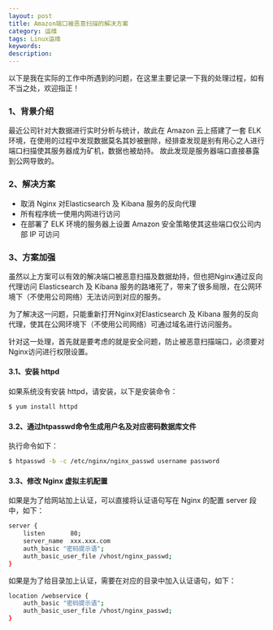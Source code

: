```yaml
---
layout: post
title: Amazon端口被恶意扫描的解决方案
category: 运维
tags: Linux运维
keywords: 
description: 
---
```


以下是我在实际的工作中所遇到的问题，在这里主要记录一下我的处理过程，如有不当之处，欢迎指正！

### 1、背景介绍

最近公司针对大数据进行实时分析与统计，故此在 Amazon 云上搭建了一套 ELK 环境，在使用的过程中发现数据莫名其妙被删除，经排查发现是别有用心之人进行端口扫描使其服务器成为矿机，数据也被劫持。
故此发现是服务器端口直接暴露到公网导致的。

### 2、解决方案

- 取消 Nginx 对Elasticsearch 及 Kibana 服务的反向代理
- 所有程序统一使用内网进行访问
- 在部署了 ELK 环境的服务器上设置 Amazon 安全策略使其这些端口仅公司内部 IP 可访问


### 3、方案加强

虽然以上方案可以有效的解决端口被恶意扫描及数据劫持，但也把Nginx通过反向代理访问 Elasticsearch 及 Kibana 服务的路堵死了，带来了很多局限，在公网环境下（不使用公司网络）无法访问到对应的服务。

为了解决这一问题，只能重新打开Nginx对Elasticsearch 及 Kibana 服务的反向代理，使其在公网环境下（不使用公司网络）可通过域名进行访问服务。

针对这一处理，首先就是要考虑的就是安全问题，防止被恶意扫描端口，必须要对Nginx访问进行权限设置。

#### 3.1、安装 httpd

如果系统没有安装 httpd，请安装，以下是安装命令：

``` bash
$ yum install httpd
```

#### 3.2、通过htpasswd命令生成用户名及对应密码数据库文件

执行命令如下：

```bash
$ htpasswd -b -c /etc/nginx/nginx_passwd username password
```

#### 3.3、修改 Nginx 虚拟主机配置

如果是为了给网站加上认证，可以直接将认证语句写在 Nginx 的配置 server 段中，如下：

```bash
server {
	listen       80;
	server_name  xxx.xxx.com
	auth_basic "密码提示语";  
	auth_basic_user_file /vhost/nginx_passwd;
}
```

如果是为了给目录加上认证，需要在对应的目录中加入认证语句，如下：

```bash
location /webservice {
	auth_basic "密码提示语";  
	auth_basic_user_file /vhost/nginx_passwd;  
}
```